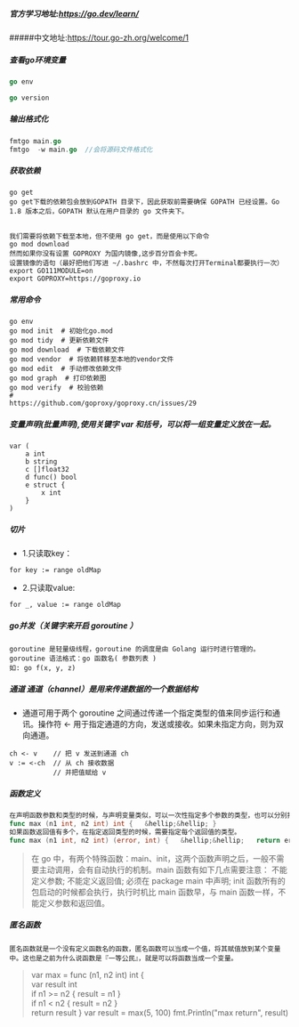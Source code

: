 ##### 官方学习地址:https://go.dev/learn/

#####中文地址:https://tour.go-zh.org/welcome/1

##### 查看go环境变量

```go
go env

go version
```

##### 输出格式化

```go
fmtgo main.go
fmtgo  -w main.go  //会将源码文件格式化
```

##### 获取依赖
```
go get
go get下载的依赖包会放到GOPATH 目录下，因此获取前需要确保 GOPATH 已经设置。Go 1.8 版本之后，GOPATH 默认在用户目录的 go 文件夹下。


我们需要将依赖下载至本地，但不使用 go get，而是使用以下命令
go mod download 
然而如果你没有设置 GOPROXY 为国内镜像,这步百分百会卡死。
设置镜像的语句（最好把他们写进 ~/.bashrc 中，不然每次打开Terminal都要执行一次）
export GO111MODULE=on
export GOPROXY=https://goproxy.io

```

##### 常用命令
```
go env
go mod init  # 初始化go.mod
go mod tidy  # 更新依赖文件
go mod download  # 下载依赖文件
go mod vendor  # 将依赖转移至本地的vendor文件
go mod edit  # 手动修改依赖文件
go mod graph  # 打印依赖图
go mod verify  # 校验依赖
#
https://github.com/goproxy/goproxy.cn/issues/29
```

##### 变量声明(批量声明),使用关键字 var 和括号，可以将一组变量定义放在一起。
```
var (
    a int
    b string
    c []float32
    d func() bool
    e struct {
        x int
    }
)
```

##### 切片
- 1.只读取key：
```
for key := range oldMap 
```
- 2.只读取value:
```
for _, value := range oldMap
```

##### go并发（关键字来开启 goroutine ）
```
goroutine 是轻量级线程，goroutine 的调度是由 Golang 运行时进行管理的。
goroutine 语法格式：go 函数名( 参数列表 )
如: go f(x, y, z)
```

##### 通道 通道（channel）是用来传递数据的一个数据结构
- 通道可用于两个 goroutine 之间通过传递一个指定类型的值来同步运行和通讯。操作符 <- 用于指定通道的方向，发送或接收。如果未指定方向，则为双向通道。
```
ch <- v    // 把 v 发送到通道 ch
v := <-ch  // 从 ch 接收数据
           // 并把值赋给 v
```

##### 函数定义
```go
在声明函数参数和类型的时候，与声明变量类似，可以一次性指定多个参数的类型，也可以分别指定多个参数为不同类型。
func max (n1 int, n2 int) int {   &hellip;&hellip; }
如果函数返回值有多个，在指定返回类型的时候，需要指定每个返回值的类型。
func max (n1 int, n2 int) (error, int) {   &hellip;&hellip;   return errors.New(""), result }
```
> 在 go 中，有两个特殊函数：main、init，这两个函数声明之后，一般不需要主动调用，会有自动执行的机制。main  函数有如下几点需要注意：
不能定义参数;
不能定义返回值;
必须在 package main 中声明;
> init 函数所有的包启动的时候都会执行，执行时机比 main 函数早，与 main 函数一样，不能定义参数和返回值。

##### 匿名函数
```
匿名函数就是一个没有定义函数名的函数，匿名函数可以当成一个值，将其赋值放到某个变量中。这也是之前为什么说函数是『一等公民』，就是可以将函数当成一个变量。
```
> var max = func (n1, n2 int) int {  
	var result int   
if n1 >= n2 {     result = n1   }   
if n1 < n2 {     result = n2   }   
return result }
var result = max(5, 100)
fmt.Println("max return", result)